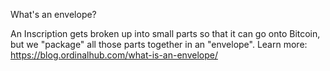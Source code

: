 What's an envelope?

An Inscription gets broken up into small parts so that it can go onto Bitcoin, but we "package" all those parts together in an "envelope". Learn more: https://blog.ordinalhub.com/what-is-an-envelope/